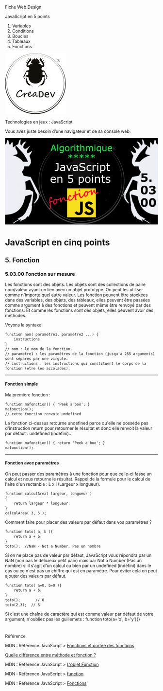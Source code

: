 Fiche Web Design

JavaScript en 5 points
1.  Variables
2.  Conditions
3.  Boucles
4.  Tableaux
5.  Fonctions

[![CreaDev](../images/logo-creadev-210207-R-200.png)](http://www.creadev.ninja/)

Technologies en jeux : JavaScript

Vous avez juste besoin d’une navigateur et de sa console web.

[![Le modulo en JavaScript](../images/JS-en-5-pts-05-03-00-fonction-sur-mesure.png)](https://www.youtube.com/watch?v=7rsVX8MDzXg)

# JavaScript en cinq points

## 5. Fonction

### 5.03.00 Fonction sur mesure

Les fonctions sont des objets. Les objets sont des collections de paire nom/valeur ayant un lien avec un objet prototype. On peut les utiliser comme n'importe quel autre valeur. Les fonction peuvent être stockées dans des variables, des objets, des tableaux, elles peuvent être passées comme argument à des fonctions et peuvent même être renvoyé par des fonctions. Et comme les fonctions sont des objets, elles peuvent avoir des méthodes. 

Voyons la syntaxe:

    function nom( paramètre1, paramètre2 ...) {
	    instructions
	}		  
	// nom : le nom de la fonction.
	// parametre1 : les paramètres de la fonction (jusqu'à 255 arguments) sont séparés par une virgule.
	// instructions : les instructions qui constituent le corps de la fonction (etre les accolades).

***
#### Fonction simple
Ma première fonction :

    function mafonction() { 'Peek a boo'; }
    mafonction();			  
    // cette fonction renvoie undefined

La fonction ci-dessus retourne undefined parce qu'elle ne possède pas d'instruction return pour retourner le résultat et donc elle renvoit la valeur par défaut : undefined (indéfini)..

    function mafonction() { return 'Peek a boo'; }
    mafonction();

***
#### Fonction avec paramètres

On peut passer des paramètres à une fonction pour que celle-ci fasse un calcul et nous retourne le résultat. Rappel de la formule pour le calcul de l'aire d'un rectanble : L x l (Largeur x longueur).

	function calculArea( largeur, longueur )
	{
		return largeur * longueur;
	}
	calculArea( 3, 5 );

Comment faire pour placer des valeurs par défaut dans vos paramètres ?

	function toto( a, b ){
		return a + b;
	}
	toto();  //NaN - Not a Number, Pas un nombre

Si on ne place pas de valeur par défaut, JavaScript vous répondra par un NaN (non pas le délicieux petit pain) mais par Not a Number (Pas un nombre) si il s'agit d'un calcul ou bien par un undefined (indéfini) dans le cas ou ce n'est pas un chiffre qui est en paramètre. Pour éviter cela on peut ajouter des valeurs par défaut.

	function toto( a=0, b=0 ){
		return a + b;
	}
	toto();       // 0
    toto(2,3);  // 5

Si c'est une chaîne de caractère qui est comme valeur par défaut de votre argument, n'oubliez pas les guillemets : function toto(a='x', b='y'){}

#
Référence

MDN : Référence JavaScript > [Fonctions et portée des fonctions](https://developer.mozilla.org/fr/docs/Web/JavaScript/Reference/Functions)

[Quelle différence entre méthode et fonction ?](https://jacques-guizol.developpez.com/javascript/?page=page_5#LV-C)

MDN : Référence JavaScript > [L'objet Function](https://developer.mozilla.org/fr/docs/conflicting/Web/JavaScript/Guide#Lobjet_Function)

MDN : Référence JavaScript > [function](https://developer.mozilla.org/fr/docs/Web/JavaScript/Reference/Statements/function)

MDN : Référence JavaScript > [Fonctions](https://developer.mozilla.org/fr/docs/Web/JavaScript/Guide/Functions)